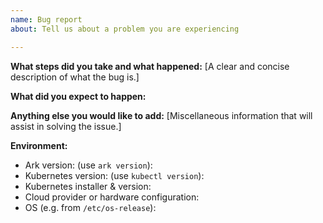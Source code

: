 ```yaml
---
name: Bug report
about: Tell us about a problem you are experiencing

---
```


**What steps did you take and what happened:**
[A clear and concise description of what the bug is.]


**What did you expect to happen:**


**Anything else you would like to add:**
[Miscellaneous information that will assist in solving the issue.]


**Environment:**

- Ark version: (use `ark version`):
- Kubernetes version: (use `kubectl version`):
- Kubernetes installer & version:
- Cloud provider or hardware configuration:
- OS (e.g. from `/etc/os-release`):

